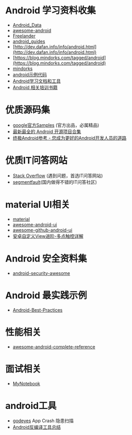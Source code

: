 # Android 学习资料收集
* [Android_Data](https://github.com/Freelander/Android_Data)
* [awesome-android](https://github.com/JStumpp/awesome-android)
* [Freelander](https://github.com/Freelander/)
* [android_guides](https://github.com/codepath/android_guides)
* [http://dev.dafan.info/info/android.html](http://dev.dafan.info/info/android.html)
* [https://blog.mindorks.com/tagged/android](https://blog.mindorks.com/tagged/android)
* [mindorks](https://mindorks.com/open-source-projects)
* [android示例代码](https://www.mkyong.com/android/)
* [Android学习文档和工具](https://github.com/foxleezh/AndroidDoc)
* [Android 相关培训书籍](https://www.gitbook.com/@google-developer-training)

# 优质源码集
* [google官方Samples](https://github.com/googlesamples) (官方出品，必属精品)
* [最新最全的 Android 开源项目合集](https://juejin.im/entry/5908235861ff4b0066dc924a)
* [终极Android参考 - 您成为更好的Android开发人员的道路](https://github.com/aritraroy/UltimateAndroidReference)

# 优质IT问答网站
* [Stack Overflow](http://stackoverflow.com/) (遇到问题，首选IT问答网站)
* [segmentfault](https://segmentfault.com)(国内做得不错的IT问答社区)

# material UI相关
* [material](https://material.io/guidelines/)
* [awesome-android-ui](https://github.com/wasabeef/awesome-android-ui)
* [awesome-github-android-ui](https://github.com/opendigg/awesome-github-android-ui)
* [安卓自定义View进阶-多点触控详解](http://www.gcssloop.com/customview/multi-touch?utm_source=gank.io&utm_medium=email)

# Android 安全资料集
* [android-security-awesome](https://github.com/enddo/android-security-awesome)

# Android 最实践示例
* [Android-Best-Practices](https://github.com/tianzhijiexian/Android-Best-Practices)

# 性能相关
* [awesome-android-complete-reference](https://github.com/amitshekhariitbhu/awesome-android-complete-reference)

# 面试相关
* [MyNotebook](https://github.com/bboylin/MyNotebook)

# android工具
* [godeyes](http://godeyes.duapp.com/) App Crash 隐患扫描
* [Android反编译工具总结](http://sunzq1993.com/2017/03/19/Android%E5%8F%8D%E7%BC%96%E8%AF%91%E5%B7%A5%E5%85%B7%E6%80%BB%E7%BB%93/)
